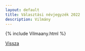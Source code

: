 ```yaml
---
layout: default
title: Választási névjegyzék 2022
description: Vilmány
---
```


{% include Vilmaany.html %}

[Vissza](./)